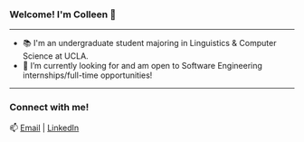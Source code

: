 ### Welcome! I'm Colleen 👋
---
- 📚 I'm an undergraduate student majoring in Linguistics & Computer Science at UCLA.
- 💼 I’m currently looking for and am open to Software Engineering internships/full-time opportunities!
---
### Connect with me!
📫 [Email](colleenlam@ucla.edu) | [LinkedIn](linkedin.com/in/colleenhlam)
